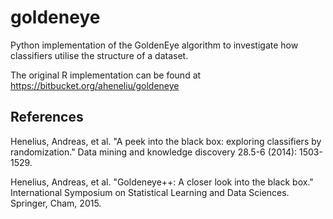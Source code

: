 # goldeneye
Python implementation of the GoldenEye algorithm to investigate how classifiers utilise the structure of a dataset.

The original R implementation can be found at https://bitbucket.org/aheneliu/goldeneye

## References
Henelius, Andreas, et al. "A peek into the black box: exploring classifiers by randomization." Data mining and knowledge discovery 28.5-6 (2014): 1503-1529.

Henelius, Andreas, et al. "Goldeneye++: A closer look into the black box." International Symposium on Statistical Learning and Data Sciences. Springer, Cham, 2015.
    
